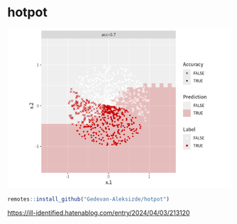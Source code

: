 # hotpot

![hotpot demo](https://github.com/Gedevan-Aleksizde/hotpot/blob/master/doc/anime.gif)


```r
remotes::install_github("Gedevan-Aleksizde/hotpot")
```

https://ill-identified.hatenablog.com/entry/2024/04/03/213120
